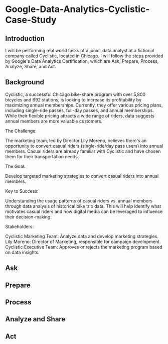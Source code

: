 # Google-Data-Analytics-Cyclistic-Case-Study

## Introduction

I will be performing real world tasks of a junior data analyst at a fictional company called Cyclistic, located in Chicago. I will follow the steps provided by Google's Data Analytics Certification, which are Ask, Prepare, Process, Analyze, Share, and Act.

## Background

Cyclistic, a successful Chicago bike-share program with over 5,800 bicycles and 692 stations, is looking to increase its profitability by maximizing annual memberships. Currently, they offer various pricing plans, including single-ride passes, full-day passes, and annual memberships. While their flexible pricing attracts a wide range of riders, data suggests annual members are more valuable customers.

The Challenge:

The marketing team, led by Director Lily Moreno, believes there's an opportunity to convert casual riders (single-ride/day pass users) into annual members. Casual riders are already familiar with Cyclistic and have chosen them for their transportation needs.

The Goal:

Develop targeted marketing strategies to convert casual riders into annual members.

Key to Success:

Understanding the usage patterns of casual riders vs. annual members through data analysis of historical bike trip data. This will help identify what motivates casual riders and how digital media can be leveraged to influence their decision-making.

Stakeholders:

Cyclistic Marketing Team: Analyze data and develop marketing strategies.
Lily Moreno: Director of Marketing, responsible for campaign development.
Cyclistic Executive Team: Approves or rejects the marketing program based on data insights.

## Ask



## Prepare



## Process



## Analyze and Share



## Act


